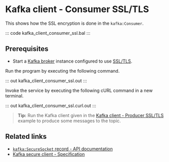 # Kafka client - Consumer SSL/TLS

This shows how the SSL encryption is done in the `kafka:Consumer`.

::: code kafka_client_consumer_ssl.bal :::

## Prerequisites
- Start a [Kafka broker](https://kafka.apache.org/quickstart) instance configured to use [SSL/TLS](https://docs.confluent.io/3.0.0/kafka/ssl.html#configuring-kafka-brokers).

Run the program by executing the following command.

::: out kafka_client_consumer_ssl.out :::

Invoke the service by executing the following cURL command in a new terminal.

::: out kafka_client_consumer_ssl.curl.out :::

>**Tip:** Run the Kafka client given in the [Kafka client - Producer SSL/TLS](/learn/by-example/kafka-client-producer-ssl) example to produce some messages to the topic. 

## Related links
- [`kafka:SecureSocket` record - API documentation](https://lib.ballerina.io/ballerinax/kafka/latest/records/SecureSocket)
- [Kafka secure client - Specification](https://github.com/ballerina-platform/module-ballerinax-kafka/blob/master/docs/spec/spec.md#4212-secure-client)
